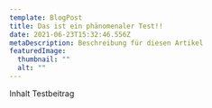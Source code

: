 ```yaml
---
template: BlogPost
title: Das ist ein phänomenaler Test!!
date: 2021-06-23T15:32:46.556Z
metaDescription: Beschreibung für diesen Artikel
featuredImage:
  thumbnail: ""
  alt: ""
---
```

Inhalt Testbeitrag